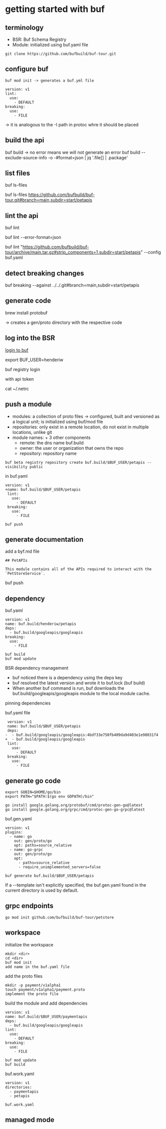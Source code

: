 # getting started with buf

## terminology

- BSR: Buf Schema Registry
- Module: initialized using buf.yaml file

```
git clone https://github.com/bufbuild/buf-tour.git
```

## configure buf

```
buf mod init -> generates a buf.yml file
```

```
version: v1
lint:
  use:
    - DEFAULT
breaking:
  use:
    - FILE
```

-> it is analogous to the -I path in protoc whre it should be placed

## build the api

buf build
-> no error means we will not generate an error
buf build --exclude-source-info -o -#format=json | jq '.file[] | .package'

## list files

buf ls-files

buf ls-files https://github.com/bufbuild/buf-tour.git#branch=main,subdir=start/petapis

## lint the api

buf lint

buf lint --error-format=json

buf lint "https://github.com/bufbuild/buf-tour/archive/main.tar.gz#strip_components=1,subdir=start/petapis" --config buf.yaml

## detect breaking changes

buf breaking --against ../../.git#branch=main,subdir=start/petapis

## generate code

brew install protobuf

-> creates a gen/proto directory with the respective code

## log into the BSR

[login to buf](https://buf.build/login)

export BUF_USER=henderiw

buf registry login

with api token

cat ~/.netrc 

## push a module

- modules: a collection of proto files -> configured, built and versioned as a logical unit; is initialized using buf/mod file
- repositories: only exist in a remote location, do not exist in multiple locations, unlike git
- module names: + 3 other components
    - remote: the dns name buf.build
    - owner: the user or organization that owns the repo
    - repository: repository name

```
buf beta registry repository create buf.build/$BUF_USER/petapis --visibility public
```

in buf.yaml

```
version: v1
+name: buf.build/$BUF_USER/petapis
 lint:
   use:
     - DEFAULT
 breaking:
   use:
     - FILE
```

```
buf push
```

## generate documentation

add a byf.md file

```
## PetAPIs

This module contains all of the APIs required to interact with the `PetStoreService`.
```

buf push

## dependency

buf.yaml

```
version: v1
name: buf.build/henderiw/petapis
deps:
  - buf.build/googleapis/googleapis
breaking:
  use:
    - FILE
```

```
buf build
buf mod update
```

BSR dependency management

- buf noticed there is a dependency using the deps key
- buf resolved the latest version and wrote it to buf.lock (buf build)
- When another buf command is run, buf downloads the buf.build/googleapis/googleapis module to the local module cache.

pinning dependencies

buf.yaml file

```
 version: v1
 name: buf.build/$BUF_USER/petapis
 deps:
-  - buf.build/googleapis/googleapis:4bdf33e750fb409da9d403e1e98031f4
+  - buf.build/googleapis/googleapis
 lint:
   use:
     - DEFAULT
 breaking:
   use:
     - FILE
```

## generate go code

```
export GOBIN=$HOME/go/bin
export PATH="$PATH:$(go env GOPATH)/bin"
```

```
go install google.golang.org/protobuf/cmd/protoc-gen-go@latest
go install google.golang.org/grpc/cmd/protoc-gen-go-grpc@latest
```

buf.gen.yaml

```
version: v1
plugins:
  - name: go
    out: gen/proto/go
    opt: paths=source_relative
  - name: go-grpc
    out: gen/proto/go
    opt:
      - paths=source_relative
      - require_unimplemented_servers=false
```

```
buf generate buf.build/$BUF_USER/petapis
```

If a --template isn't explicitly specified, the buf.gen.yaml found in the current directory is used by default.

## grpc endpoints

```
go mod init github.com/bufbuild/buf-tour/petstore
```

## workspace

initialize the workspace

```
mkdir <dir>
cd <dir>
buf mod init
add name in the buf.yaml file
```

add the proto files

```
mkdir -p payment/v1alpha1
touch payment/v1alpha1/payment.proto
implement the proto file
```

build the module and add dependencies

```
version: v1
name: buf.build/$BUF_USER/paymentapis
deps:
  - buf.build/googleapis/googleapis
lint:
  use:
    - DEFAULT
breaking:
  use:
    - FILE
```

```
buf mod update
buf build
```

buf.work.yaml

```
version: v1
directories:
  - paymentapis
  - petapis
```

```
buf.work.yaml
```

## managed mode

